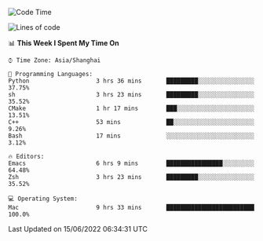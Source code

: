 <!--START_SECTION:waka-->
![Code Time](http://img.shields.io/badge/Code%20Time-728%20hrs%2037%20mins-blue)

![Lines of code](https://img.shields.io/badge/From%20Hello%20World%20I%27ve%20Written-22%20Thousand%20lines%20of%20code-blue)

📊 **This Week I Spent My Time On** 

```text
⌚︎ Time Zone: Asia/Shanghai

💬 Programming Languages: 
Python                   3 hrs 36 mins       █████████░░░░░░░░░░░░░░░░   37.75% 
sh                       3 hrs 23 mins       █████████░░░░░░░░░░░░░░░░   35.52% 
CMake                    1 hr 17 mins        ███░░░░░░░░░░░░░░░░░░░░░░   13.51% 
C++                      53 mins             ██░░░░░░░░░░░░░░░░░░░░░░░   9.26% 
Bash                     17 mins             ░░░░░░░░░░░░░░░░░░░░░░░░░   3.12%

🔥 Editors: 
Emacs                    6 hrs 9 mins        ████████████████░░░░░░░░░   64.48% 
Zsh                      3 hrs 23 mins       █████████░░░░░░░░░░░░░░░░   35.52%

💻 Operating System: 
Mac                      9 hrs 33 mins       █████████████████████████   100.0%

```


 Last Updated on 15/06/2022 06:34:31 UTC
<!--END_SECTION:waka-->
